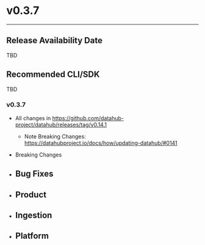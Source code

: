 # v0.3.7
---

Release Availability Date
---
TBD

Recommended CLI/SDK
---
TBD


### v0.3.7

- All changes in https://github.com/datahub-project/datahub/releases/tag/v0.14.1
    - Note Breaking Changes: https://datahubproject.io/docs/how/updating-datahub/#0141

- Breaking Changes


- Bug Fixes
  - 

- Product
    - 

- Ingestion
    - 

- Platform
    - 
